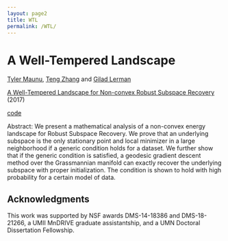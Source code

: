 ```yaml
---
layout: page2
title: WTL
permalink: /WTL/
---
```


# A Well-Tempered Landscape

[Tyler Maunu](https://twmaunu.github.io/), [Teng Zhang](http://sciences.ucf.edu/math/tengz/) and [Gilad Lerman](http://www-users.math.umn.edu/~lerman/)

[A Well-Tempered Landscape for Non-convex Robust Subspace Recovery](https://arxiv.org/abs/1706.03896) (2017)

[code]()

Abstract:
We present a mathematical analysis of a non-convex energy landscape for Robust Subspace Recovery. 
We prove that an underlying subspace is the only stationary point and local minimizer in a large neighborhood 
if a generic condition holds for a dataset. We further show that if the generic condition is satisfied, a geodesic 
gradient descent method over the Grassmannian manifold can exactly recover the underlying subspace with proper initialization. 
The condition is shown to hold with high probability for a certain model of data.

## Acknowledgments

This work was supported by NSF awards DMS-14-18386 and DMS-18-21266, a UMII MnDRIVE graduate assistantship, and a UMN Doctoral Dissertation Fellowship.

